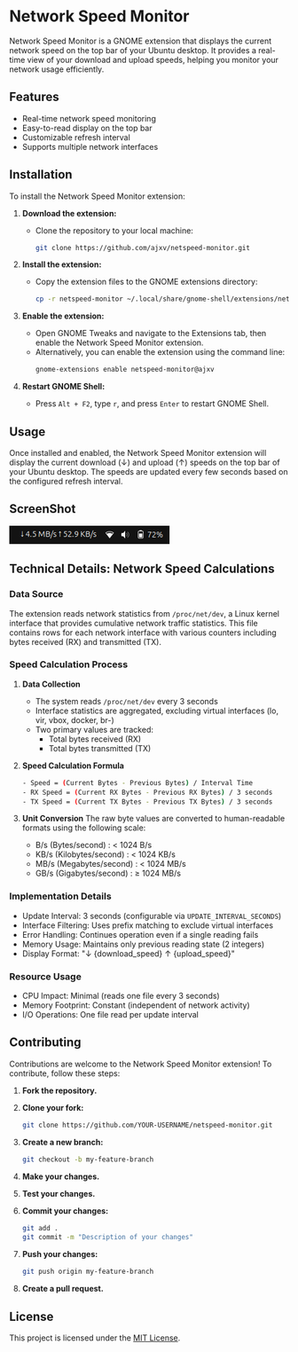 # Network Speed Monitor

Network Speed Monitor is a GNOME extension that displays the current network speed on the top bar of your Ubuntu desktop. It provides a real-time view of your download and upload speeds, helping you monitor your network usage efficiently.

## Features

- Real-time network speed monitoring
- Easy-to-read display on the top bar
- Customizable refresh interval
- Supports multiple network interfaces

## Installation

To install the Network Speed Monitor extension:

1. **Download the extension:**
   - Clone the repository to your local machine:
     ```sh
     git clone https://github.com/ajxv/netspeed-monitor.git
     ```

2. **Install the extension:**
   - Copy the extension files to the GNOME extensions directory:
     ```sh
     cp -r netspeed-monitor ~/.local/share/gnome-shell/extensions/netspeed-monitor@ajxv/
     ```

3. **Enable the extension:**
   - Open GNOME Tweaks and navigate to the Extensions tab, then enable the Network Speed Monitor extension.
   - Alternatively, you can enable the extension using the command line:
     ```sh
     gnome-extensions enable netspeed-monitor@ajxv
     ```

4. **Restart GNOME Shell:**
   - Press `Alt + F2`, type `r`, and press `Enter` to restart GNOME Shell.

## Usage

Once installed and enabled, the Network Speed Monitor extension will display the current download (↓) and upload (↑) speeds on the top bar of your Ubuntu desktop. The speeds are updated every few seconds based on the configured refresh interval.

## ScreenShot
![alt text](screenshots/screenshot1.png)

## Technical Details: Network Speed Calculations

### Data Source
The extension reads network statistics from `/proc/net/dev`, a Linux kernel interface that provides cumulative network traffic statistics. This file contains rows for each network interface with various counters including bytes received (RX) and transmitted (TX).

### Speed Calculation Process
1. **Data Collection**
   - The system reads `/proc/net/dev` every 3 seconds
   - Interface statistics are aggregated, excluding virtual interfaces (lo, vir, vbox, docker, br-)
   - Two primary values are tracked:
     - Total bytes received (RX)
     - Total bytes transmitted (TX)

2. **Speed Calculation Formula**
   ```sh
   - Speed = (Current Bytes - Previous Bytes) / Interval Time
   - RX Speed = (Current RX Bytes - Previous RX Bytes) / 3 seconds
   - TX Speed = (Current TX Bytes - Previous TX Bytes) / 3 seconds
   ```

3. **Unit Conversion**
   The raw byte values are converted to human-readable formats using the following scale:
   - B/s  (Bytes/second)      : < 1024 B/s
   - KB/s (Kilobytes/second)  : < 1024 KB/s
   - MB/s (Megabytes/second)  : < 1024 MB/s
   - GB/s (Gigabytes/second)  : ≥ 1024 MB/s

### Implementation Details
- Update Interval: 3 seconds (configurable via `UPDATE_INTERVAL_SECONDS`)
- Interface Filtering: Uses prefix matching to exclude virtual interfaces
- Error Handling: Continues operation even if a single reading fails
- Memory Usage: Maintains only previous reading state (2 integers)
- Display Format: "↓ {download_speed} ↑ {upload_speed}"

### Resource Usage
- CPU Impact: Minimal (reads one file every 3 seconds)
- Memory Footprint: Constant (independent of network activity)
- I/O Operations: One file read per update interval

## Contributing

Contributions are welcome to the Network Speed Monitor extension! To contribute, follow these steps:

1. **Fork the repository.**
2. **Clone your fork:**

    ```sh
    git clone https://github.com/YOUR-USERNAME/netspeed-monitor.git
    ```

3. **Create a new branch:**
    
    ```sh
    git checkout -b my-feature-branch
    ```

4. **Make your changes.**
5. **Test your changes.**
6. **Commit your changes:**

    ```sh
    git add .
    git commit -m "Description of your changes"
    ```

7. **Push your changes:**

    ```sh
    git push origin my-feature-branch
    ```

8. **Create a pull request.**

## License

This project is licensed under the [MIT License](LICENSE).

